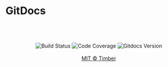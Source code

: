# GitDocs

<div align="center">
  <br /> <br /> <br />
  <img src="https://img.shields.io/travis/timberio/gitdocs/master.svg?style=flat-square" alt="Build Status" />
  <img src="https://img.shields.io/coveralls/github/timberio/gitdocs/master.svg?style=flat-square" alt="Code Coverage" />
  <img src="https://img.shields.io/github/release/timberio/gitdocs.svg?style=flat-square" alt="Gitdocs Version" />
  <br /> <br />
  <a href="https://timber.io">MIT © Timber</a>
</div>
